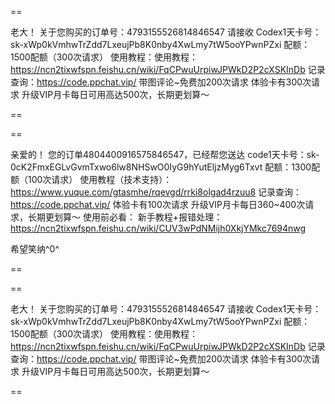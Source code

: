 
==

老大！
关于您购买的订单号：4793155526814846547 请接收
Codex1天卡号：sk-xWp0kVmhwTrZdd7LxeujPb8K0nby4XwLmy7tW5ooYPwnPZxi
配额：1500配额（300次请求）
使用教程：使用教程：https://ncn2tixwfspn.feishu.cn/wiki/FqCPwuUrpiwJPWkD2P2cXSKInDb
记录查询：https://code.ppchat.vip/
带图评论~免费加200次请求
体验卡有300次请求
升级VIP月卡每日可用高达500次，长期更划算～

==

==

亲爱的！
您的订单4804400916575846547，已经帮您送达
code1天卡号：sk-0cK2FmxEGLvGvmTxwo6lw8NHSwO0IyG9hYutEljzMyg6Txvt
配额：1300配额（100次请求）
使用教程（技术支持）：https://www.yuque.com/gtasmhe/rqevgd/rrki8olgad4rzuu8
记录查询：https://code.ppchat.vip/
体验卡有100次请求
升级VIP月卡每日360~400次请求，长期更划算～
使用前必看：
新手教程+报错处理：https://ncn2tixwfspn.feishu.cn/wiki/CUV3wPdNMijh0XkjYMkc7694nwg

希望笑纳^0^

==


==

老大！
关于您购买的订单号：4793155526814846547 请接收
Codex1天卡号：sk-xWp0kVmhwTrZdd7LxeujPb8K0nby4XwLmy7tW5ooYPwnPZxi
配额：1500配额（300次请求）
使用教程：使用教程：https://ncn2tixwfspn.feishu.cn/wiki/FqCPwuUrpiwJPWkD2P2cXSKInDb
记录查询：https://code.ppchat.vip/
带图评论~免费加200次请求
体验卡有300次请求
升级VIP月卡每日可用高达500次，长期更划算～

==

